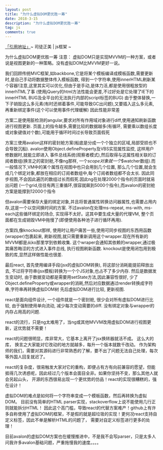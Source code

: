 ```yaml
---
layout: post
title: "为什么虚拟DOM更优胜一筹"
date: 2018-3-15
description: "为什么虚拟DOM更优胜一筹"
tag: js
comments: true
---
```


[「引用地址」](http://www.cnblogs.com/rubylouvre/p/5012458.html)~ 司徒正美 | js框架 ~

为什么虚拟DOM更优胜一筹
注意： 虚拟DOM只是实现MVVM的一种方案，或者说是视图更新的一种策略。没有虚拟DOM比MVVM更好一说。

我们回顾传统MVC框架,如backbone,它是将某个模板编译成模板函数,需要更新时,是自己手动将数据整体传入模板函数, 得到一个字符串,使用innerHTML刷新某个容器!注意,这里其实可以优化,但由于是手动,是体力活,都是使用很粗放型的innerhTML了事 (使用jQuery的html方法性能会更差,不过好处是它处理了IE下的innerHTML BUG及全平台的无法执行内部的script标签的BUG) 由于整体替换,一下子销毁这么多元素(有时还绑着事件,可能导致GC出问题),又要插入这么多元素,再重新绑定事件(这个可以使用事件代理缓解) 因此性能非常差

方案二是使用脏检测的angular,要求对所有作用域对象进行diff,使用通知刷新函数进行视图更新. 页面上的指令越多,需要比较的数据越多(有循环, 需要乘以数组长度或对象键值对个数),可能用于循环时间过长导致页面假死

方案三使用avalon这样的密封舱方案(船底是分成一个个独立的区域,局部受损也不会导致沉船). avalon使用Object.defineProperty及VBS实现属性监控, 这样用户修数据时,就能立即进入 事件总线系统(观察者模式),然后取得与这属性相关联的订阅者数组(换言之的密封舱,不像ng那样, 一个$scope对象就一个$$watcher数组).而一般情况下,VM中的某个属性在视图中也只会用到几个位置, 那么几个位置,就会生成几个绑定对象,都放在相应的订阅者数组中,每个订阅者数组都不会太长. 因此同步视图,不会因此遍历的数组过长而假死.因此ng在处理2000个指令的页面时就易出问题 (一个grid,往往有两三重循环,很容就飙到5000个指令),而avalon的密封舱方案是能撑到12000个指令

但avalon需要保存大量的绑定对象,并且将普通属性转换访问器属性,也需要占用内存,这是一个以空间换时间的方案. 不过avalon在处理ms-repeat, ms-with, ms-each这些循环绑定的场合, 实现得不太好。这其中要生成大量的代理VM, 整个页面都在生成销毁VM中拖慢了(即便使用各种池子进行循环再用).

方案四,像knockout那样, 使用时让用户痛苦一些,使用可同步视图的东西用函数(wrapper)包裹起来, 刷新视图,就只需要重新调用这个wrapper.现在所有新的MVVM都是从ko那里学到依赖收集. 这个wraper会通知其依赖的wrapper,通过极其痛苦晦涩的方式进入事件总线, 执行视图刷新函数. knockout是使用闭包用到极致的库,显然这样做性能也很差.

最后react, 首先使用编译手段(jsx的虚拟DOM转换), 将这部分消耗能提前释放出去, 不过将字符串(jsx模板)转换为一个个JS对象,也占不了多少内存. 然后是数据发生变动时, 由于数据变动都是需要用setState方法,因此兼容性很好, 少了Object.defineProperty或wrapper的消耗,然后对应数据通过render转换成字符串,字符串再转换虚拟DOM树 先后虚拟DOM进行比较, 更新视图.

react是面向组件设计, 一个组件就是一个密封舱, 很少会对所有虚拟DOM进行比较, 由于强制使用单向流动, 减少每次变动需要的diff. 没有绑定对象与wrapper的内存占用高的问题.

react的流行，只是ng太难用了，当ng或其他MVVM改用虚拟DOM进行视图更新，这优势就不需要！

react的问题很明显，库非常大，它基本上离开了jsx换转器就活不成。 这么大的库， 换言之大家能对它改动的地方就越多，每升一个版本就数千改动。 作为架构师的我们，需要对其源码进行非常熟悉的了解，要不出了问题无法自己处理，每次等外国人回复就迟了。

react的复杂度，很易触发大家对它的重构，即便占有方有向前兼容的愿望，但能抵得几次诱惑呢，因此经过几个版本会面目全非。如果你坚持不变，那么其他人就会另起山头， 开源的东西很易出现一个更优势的仿品！react的实现很糟糕的，强在设计！

虚拟DOM的难点是如何将一个字符串变成一个模板函数，然后再转换为虚拟DOM。 目前没有简单的HTML parser实现，stackoverflow上说不能使用几行正则就能拆分HTML！ 因此这个高门槛，导致react的代替方案难产！github上有许多自称使用了虚拟DOM的框架，不是假的就是超垃圾的实现！更何况react支持自定义标签，因此不单是解析HTML的问题了， 需要对自定义标签进行更多的处理！

目前avalon的虚拟DOM方案也在缓慢推进中，不是我不会写parser，只是太多人问我许多avalon基础问题，严重拖慢我的速度。。。。